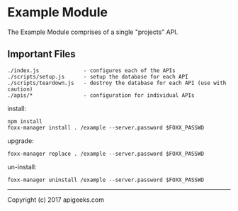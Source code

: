 Example Module
==============

The Example Module comprises of a single "projects" API.

Important Files
---------------

    ./index.js              - configures each of the APIs
    ./scripts/setup.js      - setup the database for each API
    ./scripts/teardown.js   - destroy the database for each API (use with caution)
    ./apis/*                - configuration for individual APIs


install:

    npm install
    foxx-manager install . /example --server.password $FOXX_PASSWD

upgrade:

    foxx-manager replace . /example --server.password $FOXX_PASSWD

un-install:

    foxx-manager uninstall /example --server.password $FOXX_PASSWD

--------------------------------

Copyright (c) 2017 apigeeks.com

